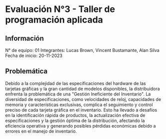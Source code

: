 # Evaluación N°3 - Taller de programación aplicada
## Información
N° de equipo: 01
Integrantes: Lucas Brown, Vincent Bustamante, Alan Silva
Fecha de inicio: 20-11-2023
## Problemática
Debido a la complejidad de las especificaciones del hardware de las tarjetas gráficas y la gran cantidad de modelos disponibles, la distribuidora enfrenta la problemática de una "Gestión Ineficiente del Inventario". La diversidad de especificaciones, como velocidades de reloj, capacidades de memoria y características exclusivas, complica el seguimiento y control preciso de cada tarjeta gráfica en el inventario. Esto ha llevado a desafíos en la identificación rápida de productos, la actualización efectiva de especificaciones y la gestión óptima de la distribución, afectando la eficiencia operativa y generando posibles pérdidas económicas debido a errores en el manejo de inventario.
